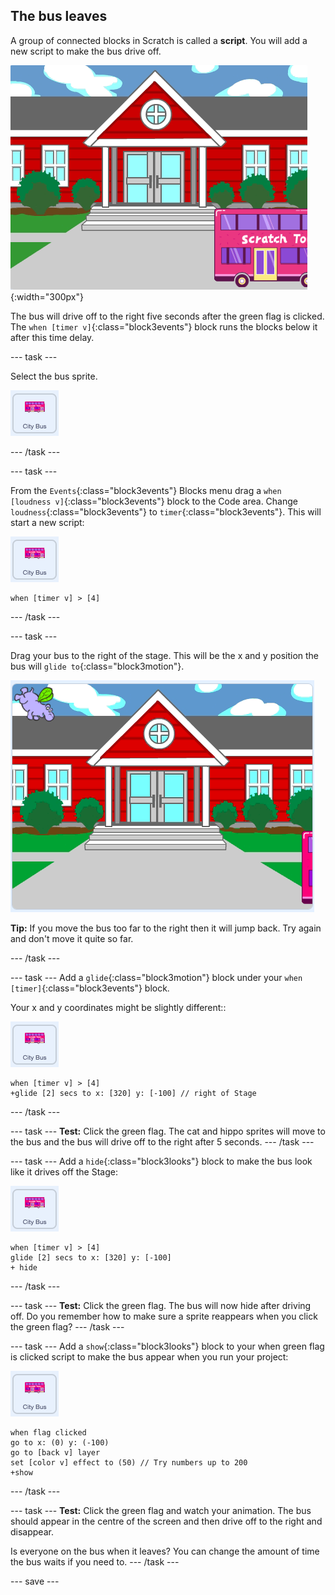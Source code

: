 ## The bus leaves

A group of connected blocks in Scratch is called a **script**. You will add a new script to make the bus drive off.

![Scratch walking to the bus](images/bus-leaving.png){:width="300px"}

The bus will drive off to the right five seconds after the green flag is clicked. The `when [timer v]`{:class="block3events"} block runs the blocks below it after this time delay.

--- task ---

Select the bus sprite.

![Bus sprite](images/bus-sprite.png)

--- /task ---

--- task ---

From the `Events`{:class="block3events"} Blocks menu drag a `when [loudness v]`{:class="block3events"} block to the Code area. Change `loudness`{:class="block3events"} to `timer`{:class="block3events"}. This will start a new script:

![Bus sprite](images/bus-sprite.png)

```blocks3
when [timer v] > [4] 
```

--- /task ---

--- task ---

Drag your bus to the right of the stage. This will be the x and y position the bus will `glide to`{:class="block3motion"}.

![](images/bus-right.png)

**Tip:** If you move the bus too far to the right then it will jump back. Try again and don't move it quite so far.

--- /task ---

--- task ---
Add a `glide`{:class="block3motion"} block under your `when [timer]`{:class="block3events"} block. 

Your x and y coordinates might be slightly different::

![Bus sprite](images/bus-sprite.png)

```blocks3
when [timer v] > [4] 
+glide [2] secs to x: [320] y: [-100] // right of Stage
```

--- /task ---

--- task ---
**Test:** Click the green flag. The cat and hippo sprites will move to the bus and the bus will drive off to the right after 5 seconds. 
--- /task ---

--- task ---
Add a `hide`{:class="block3looks"} block to make the bus look like it drives off the Stage:

![Bus sprite](images/bus-sprite.png)

```blocks3
when [timer v] > [4] 
glide [2] secs to x: [320] y: [-100]
+ hide
```
--- /task ---

--- task ---
**Test:** Click the green flag. The bus will now hide after driving off. Do you remember how to make sure a sprite reappears when you click the green flag?
--- /task ---

--- task ---
Add a `show`{:class="block3looks"} block to your when green flag is clicked script to make the bus appear when you run your project:

![Bus sprite](images/bus-sprite.png)

```blocks3
when flag clicked
go to x: (0) y: (-100)
go to [back v] layer
set [color v] effect to (50) // Try numbers up to 200
+show
```

--- /task ---

--- task ---
**Test:** Click the green flag and watch your animation. The bus should appear in the centre of the screen and then drive off to the right and disappear. 

Is everyone on the bus when it leaves? You can change the amount of time the bus waits if you need to.
--- /task ---

--- save ---
